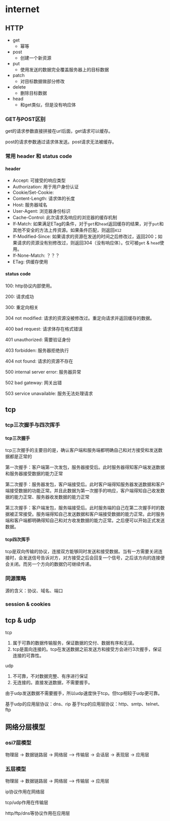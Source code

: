 # internet

## HTTP
- get
  - 幂等
- post
  - 创建一个新资源
- put
  - 使用发送的数据完全覆盖服务器上的目标数据
- patch
  - 对目标数据做部分修改
- delete
  - 删除目标数据
- head
  - 和get类似，但是没有响应体

### GET与POST区别

get的请求参数直接拼接在url后面，get请求可以缓存。

post的请求参数通过请求体发送。post请求无法被缓存。

### 常用 header 和 status code

#### header
- Accept: 可接受的响应类型
- Authorization: 用于用户身份认证
- Cookie/Set-Cookie: 
- Content-Length: 请求体的长度
- Host: 服务器域名
- User-Agent: 浏览器身份标识
- Cache-Control: 此次请求及响应的浏览器的缓存机制
- If-Match: 如果满足ETag的条件，对于`get`和`head`返回缓存的结果，对于`put`和其他不安全的方法上传资源。如果条件匹配，则返回`412`
- If-Modified-Since: 如果请求的资源在发送的时间之后修改过，返回200；如果请求的资源没有别修改过，则返回304（没有响应体）。仅可被`get` & `head`使用。
- If-None-Match: ？？？
- ETag: 供缓存使用

#### status code

100: http协议内部使用。

200: 请求成功

300: 重定向相关

304 not modified: 请求的资源没被修改过。重定向请求并返回缓存的数据。

400 bad request: 请求体存在格式错误

401 unauthorized: 需要验证身份

403 forbidden: 服务器拒绝执行

404 not found: 请求的资源不存在

500 internal server error: 服务器异常

502 bad gateway: 网关出错

503 service unavailable: 服务无法处理请求

## tcp

### tcp三次握手与四次挥手

#### tcp三次握手
tcp三次握手的主要目的是，确认客户端和服务端都明确自己和对方接受和发送数据都是正常的

第一次握手：客户端第一次发包，服务器接受后。此时服务器得知客户端发送数据和服务器接受数据的能力正常

第二次握手：服务器发包，客户端接受后。此时客户端得知服务器发送数据和客户端接受数据的功能正常。并且此数据为第一次握手的响应，客户端得知自己收发数据的能力正常、服务器收发数据的能力正常

第三次握手：客户端发包，服务端接受后。此时服务端的自己在第二次握手时的数据被正常接受。服务端得知自己发送数据和客户端接受数据的能力正常。此时服务端和客户端都明确得知自己和对方收发数据的能力正常。之后便可以开始正式发送数据。

#### tcp四次挥手

tcp是双向传输的协议，连接双方能够同时发送和接受数据。当有一方需要关闭连接时，会发送信号告诉对方，对方接受之后会回复一个信号，之后该方向的连接便会关闭。而另一个方向的数据仍可继续传递。


### 同源策略

源的含义：协议、域名、端口

### session & cookies


## tcp & udp

tcp

1. 属于可靠的数据传输服务，保证数据的交付、数据有序和无误。
2. tcp是面向连接的。tcp在发送数据之前发送方和接受方会进行3次握手，保证连接的可靠性。

udp

1. 不可靠，不对数据完整、有序进行保证
2. 无连接的。直接发送数据，不需要握手。

由于udp发送数据不需要握手，所以udp速度快于tcp。但tcp相较于udp更可靠。

基于udp的应用层协议：dns、rip
基于tcp的应用层协议：http、smtp、telnet、ftp


## 网络分层模型

### osi7层模型

物理层 -> 数据链路层 -> 网络层 —> 传输层 -> 会话层 -> 表现层 -> 应用层

### 五层模型

物理层 -> 数据链路层 -> 网络层 —> 传输层 -> 应用层

ip协议作用在网络层

tcp/udp作用在传输层

http/ftp/dns等协议作用在应用层

